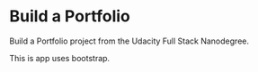 # Build a Portfolio

Build a Portfolio project from the Udacity Full Stack Nanodegree.

This is app uses bootstrap.
